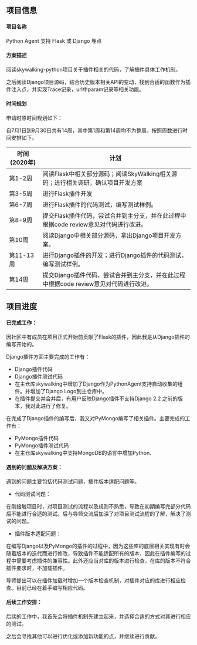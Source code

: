 ## 项目信息



#### 项目名称

Python Agent 支持 Flask 或 Django 埋点



#### 方案描述

阅读skywalking-python项目关于插件相关的代码，了解插件具体工作机制。

之后阅读Django项目源码，结合历史版本相关API的变动，找到合适的函数作为插件注入点，并实现Trace记录，url中param记录等相关功能。



#### 时间规划

申请时原时间规划如下：

自7月1日到9月30日共有14周，其中第1周和第14周均不为整周。按照周数进行时间安排如下。

| 时间(2020年) | 计划                                                         |
| ------------ | ------------------------------------------------------------ |
| 第1-2周      | 阅读Flask中相关部分源码；阅读SkyWalking相关源码；进行相关调研，确认项目开发方案 |
| 第3-5周      | 进行Flask插件开发                                            |
| 第6-7周      | 进行Flask插件的代码测试，编写测试样例。                      |
| 第8-9周      | 提交Flask插件代码，尝试合并到主分支，并在此过程中根据code review意见对代码进行改进。 |
| 第10周       | 阅读Django中相关部分源码，拿出Django项目开发方案。           |
| 第11-13周    | 进行Django插件的开发；进行Django插件的代码测试，编写测试样例。 |
| 第14周       | 提交Django插件代码，尝试合并到主分支，并在此过程中根据code review意见对代码进行改进。 |





## 项目进度



#### 已完成工作：
因社区中有成员在项目正式开始前贡献了Flask的插件，因此我是从Django插件的编写开始的。

Django插件方面主要完成的工作有：

* Django插件代码
* Django插件测试代码
* 在主仓库skywalking中增加了Django作为PythonAgent支持自动收集的组件。并增加了Django Logo到主仓库中。
* 在插件提交并合并后，有用户反映Django插件不支持Django 2.2 之前的版本，我对此进行了修复。



在完成了Django插件的编写后，我又对PyMongo编写了相关插件。主要完成的工作有：

* PyMongo插件代码
* PyMongo插件测试代码
* 在主仓库skywalking中支持MongoDB的语言中增加Python.



#### 遇到的问题及解决方案：

遇到的问题主要包括代码测试问题，插件版本适配问题等。

* 代码测试问题：

在刚接触项目时，对项目测试的流程以及规则不熟悉，导致在初期编写完部分代码后不能进行合适的测试。后与导师交流后加深了对项目测试流程的了解，解决了测试的问题。

* 插件版本适配问题：

在编写Django以及PyMongo的插件的过程中，因为这些库的底层相关实现有时会随着版本的迭代而进行修改，导致插件不能适配所有的版本，因此在插件编写的过程中需要考虑插件的兼容性。此外还应当对库的版本进行检查，在库的版本不符合插件要求时，不加载插件。

导师提出可以在插件加载时增加一个版本检查机制，对插件对应的库进行相应检查。目前已经在着手编写相应代码。



#### 后续工作安排：

后续的工作中，我首先会将插件机制先建立起来，并选择合适的方式对其进行相应的测试。

之后会寻找其他可以进行优化或添加新功能的点，并继续进行贡献。